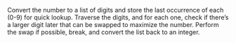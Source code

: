 Convert the number to a list of digits and store the last occurrence of each (0-9) for quick lookup. Traverse the digits, and for each one, check if there’s a larger digit later that can be swapped to maximize the number. Perform the swap if possible, break, and convert the list back to an integer.
